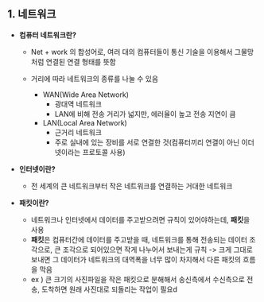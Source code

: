 ## **1. 네트워크**

* **컴퓨터 네트워크란?**
  
  * Net + work 의 합성어로, 여러 대의 컴퓨터들이 통신 기술을 이용해서 그물망처럼 연결된 연결 형태를 뜻함
  * 거리에 따라 네트워크의 종류를 나눌 수 있음
    
    * WAN(Wide Area Network)
      * 광대역 네트워크
      * LAN에 비해 전송 거리가 넓지만, 에러율이 높고 전송 지연이 큼
    * LAN(Local Area Network)
      * 근거리 네트워크
      * 주로 실내에 있는 장비를 서로 연결한 것(컴퓨터끼리 연결이 아닌 이더넷이라는 프로토콜 사용)

* **인터넷이란?**

    * 전 세계의 큰 네트워크부터 작은 네트워크를 연결하는 거대한 네트워크

* **패킷이란?**

    * 네트워크나 인터넷에서 데이터를 주고받으려면 규칙이 있어야하는데, **패킷**을 사용
    * **패킷**은 컴퓨터간에 데이터를 주고받을 때, 네트워크를 통해 전송되는 데이터 조각으로, 큰 조각으로 되어있으면 작게 나누어서 보내는게 규칙 -> 크게 그대로 보내면 그 데이터가 네트워크의 대역폭을 너무 많이 차지해서 다른 패킷의 흐름을 막음
    * ex ) 큰 크기의 사진파일을 작은 패킷으로 분해해서 송신측에서 수신측으로 전송, 도착하면 원래 사진대로 되돌리는 작업이 필요d